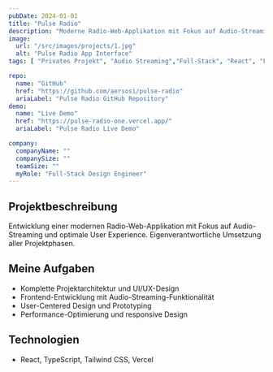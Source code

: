 ```yaml
---
pubDate: 2024-01-01
title: "Pulse Radio"
description: "Moderne Radio-Web-Applikation mit Fokus auf Audio-Streaming und User Experience"
image:
  url: "/src/images/projects/1.jpg"
  alt: "Pulse Radio App Interface"
tags: [ "Privates Projekt", "Audio Streaming","Full-Stack", "React", "Frontend-Entwicklung" ]

repo:
  name: "GitHub"
  href: "https://github.com/aersosi/pulse-radio"
  ariaLabel: "Pulse Radio GitHub Repository"
demo:
  name: "Live Demo"
  href: "https://pulse-radio-one.vercel.app/"
  ariaLabel: "Pulse Radio Live Demo"

company:
  companyName: ""
  companySize: ""
  teamSize: ""
  myRole: "Full-Stack Design Engineer"
---
```


## Projektbeschreibung

Entwicklung einer modernen Radio-Web-Applikation mit Fokus auf Audio-Streaming und optimale User Experience.
Eigenverantwortliche Umsetzung aller Projektphasen.

## Meine Aufgaben

- Komplette Projektarchitektur und UI/UX-Design
- Frontend-Entwicklung mit Audio-Streaming-Funktionalität
- User-Centered Design und Prototyping
- Performance-Optimierung und responsive Design

## Technologien

- React, TypeScript, Tailwind CSS, Vercel